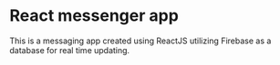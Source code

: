 # React messenger app

This is a messaging app created using ReactJS utilizing Firebase as a database for real time updating.
